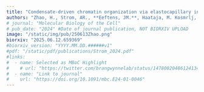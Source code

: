 ```yaml
---
title: "Condensate-driven chromatin organization via elastocapillary interactions"
authors: "Zhao, H., Strom, AR., **Eeftens, JM.**, Haataja, M. Kosmrlj, A., Brangwynne, CP."
# journal: "Molecular Biology of the Cell"
# pub_date: "2024" #Date of journal publication, NOT BIORXIV UPLOAD
image: "/static/img/pub/250613Zhao.png"
biorxiv: "2025.06.12.659369"
#biorxiv_version: "YYYY.MM.DD.######v1"
#pdf: "/static/pdf/publications/Strom_2024.pdf"
#links:
#  - name: Selected as MBoC Highlight
#    # url: "https://twitter.com/brangwynnelab/status/1478002048612413441"
#  - name: "Link to journal"
#    url: "https://doi.org/10.1091/mbc.E24-01-0046"
---
```

